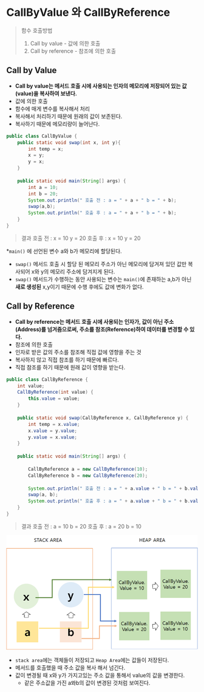 # CallByValue 와 CallByReference

> 함수 호출방법
>
> 1. Call by value - 값에 의한 호출
> 2. Call by reference - 참조에 의한 호출
## Call by Value
* **Call by value는 메서드 호출 시에 사용되는 인자의 메모리에 저장되어 있는 값(value)을 복사하여 보낸다.**
* 값에 의한 호출
* 함수에 매게 변수를 복사해서 처리
* 복사해서 처리하기 때문에 원래의 값이 보존된다.
* 복사하기 때문에 메모리량이 늘어난다.

```java
public class CallByValue {
    public static void swap(int x, int y){
        int temp = x;
        x = y;
        y = x;
    }

    public static void main(String[] args) {
        int a = 10;
        int b = 20;
        System.out.println(" 호출 전 : a = " + a + " b = " + b);
        swap(a,b);
        System.out.println(" 호출 후 : a = " + a + " b = " + b);
    }
}
```
> 결과
> 호출 전 : x = 10 y = 20
> 호출 후 : x = 10 y = 20

*`main()` 에 선언된 변수 a와 b가 메모리에 할당된다.
* `swap()` 메서드 호출 시 할당 된 메모리 주소가 아닌 메모리에 담겨져 있던 값만 복사되어 x와 y의 메모리 주소에 담겨지게 된다.
* `swap()` 메서드가 수행하는 동안 사용되는 변수는 `main()`에 존재하는 a,b가 아닌 **새로 생성된** x,y이기 때문에 수행 후에도 값에 변화가 없다.

## Call by Reference
* **Call by reference는 메서드 호출 시에 사용되는 인자가, 값이 아닌 주소(Address)를 넘겨줌으로써, 주소를 참조(Reference)하여 데이터를 변경할 수 있다.**
* 참조에 의한 호출
* 인자로 받은 값의 주소를 참조해 직접 값에 영향을 주는 것
* 복사하지 않고 직접 참조를 하기 때문에 빠르다.
* 직접 참조를 하기 때문에 원래 값이 영향을 받는다.

```java
public class CallByReference {
    int value;
    CallByReference(int value) {
        this.value = value;
    }

    public static void swap(CallByReference x, CallByReference y) {
        int temp = x.value;
        x.value = y.value;
        y.value = x.value;
    }

    public static void main(String[] args) {

        CallByReference a = new CallByReference(10);
        CallByReference b = new CallByReference(20);

        System.out.println(" 호출 전 : a = " + a.value + " b = " + b.value);
        swap(a, b);
        System.out.println(" 호출 후 : a = " + a.value + " b = " + b.value);
    }
}
```
> 결과
> 호출 전 : a = 10 b = 20
> 호출 후 : a = 20 b = 10

![](CallByValueAndCallByReference.assets/image.png)
* `stack area`에는 객체들이 저장되고 `Heap Area`에는 값들이 저장된다.
* 메서드를 호출했을 때 주소 값을 복사 해서 넘긴다.
* 값이 변경될 때 x와 y가 가지고있는 주소 값을 통해서 value의 값을 변경한다.
    * 같은 주소값을 가진 a뫄b의 값이 변경된 것처럼 보여진다.